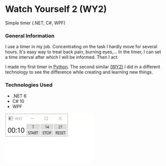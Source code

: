 # Watch Yourself 2 (WY2)
Simple timer (.NET, C#, WPF)

### General Information
I use a timer in my job. Concentrating on the task I hardly move for several hours. It's easy way to treat back pain, burning eyes,... In the timer, I can set a time interval after which I will be informed. Then I act.

I made my first timer in [Python](https://github.com/SOS-RB1/Watch-Yourself). The second similar [(WY2)](https://github.com/SOS-RB1/Watch-Yourself-2-WY2-/blob/main/WY2_app_pack.zip) I did in a different technology to see the difference while creating and learning new things.

### Technologies Used
* .NET 6
* C# 10
* WPF

![Watch yourself 2 demo](demo_timer_WPF_WY2.gif)
